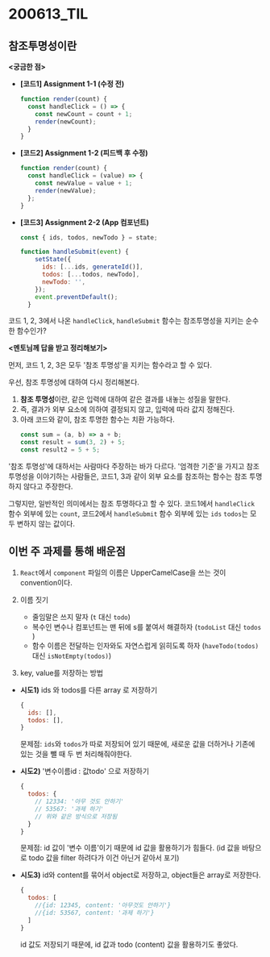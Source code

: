 200613_TIL
===

참조투명성이란
---
**<궁금한 점>**

* **[코드1] Assignment 1-1 (수정 전)**
    ```javascript
    function render(count) {
      const handleClick = () => {
        const newCount = count + 1;
        render(newCount);   
      }  
    }
    ```
* **[코드2] Assignment 1-2 (피드백 후 수정)**
    ```javascript
    function render(count) {
      const handleClick = (value) => {
        const newValue = value + 1;
        render(newValue);
      }; 
    }
    ```

* **[코드3] Assignment 2-2 (App 컴포넌트)**
    ```javascript
    const { ids, todos, newTodo } = state;

    function handleSubmit(event) {
        setState({
          ids: [...ids, generateId()],
          todos: [...todos, newTodo],
          newTodo: '',
        });
        event.preventDefault();
      }
    ```

코드 1, 2, 3에서 나온 ```handleClick```, ```handleSubmit``` 함수는 참조투명성을 지키는 순수한 함수인가?

**<멘토님께 답을 받고 정리해보기>**

먼저, 코드 1, 2, 3은 모두 '참조 투명성'을 지키는 함수라고 할 수 있다.

우선, 참조 투명성에 대하여 다시 정리해본다.

1. **참조 투명성**이란, 같은 입력에 대하여 같은 결과를 내놓는 성질을 말한다. 
2. 즉, 결과가 외부 요소에 의하여 결정되지 않고, 입력에 따라 값지 정해진다. 
3. 아래 코드와 같이, 참조 투명한 함수는 치환 가능하다.
    ```javascript
    const sum = (a, b) => a + b;
    const result = sum(3, 2) + 5;
    const result2 = 5 + 5;
    ```

'참조 투명성'에 대하서는 사람마다 주장하는 바가 다르다. '엄격한 기준'을 가지고 참조 투명성을 이야기하는 사람들은, 코드1, 3과 같이 외부 요소를 참조하는 함수는 참조 투명하지 않다고 주장한다. 

그렇지만, 일반적인 의미에서는 참조 투명하다고 할 수 있다.
코드1에서 ```handleClick``` 함수 외부에 있는  ```count```, 코드2에서 ```handleSubmit``` 함수 외부에 있는 ```ids``` ```todos```는 모두 변하지 않는 값이다.





이번 주 과제를 통해 배운점
---

1. ```React```에서 ```component``` 파일의 이름은 UpperCamelCase을 쓰는 것이 convention이다.
2. 이름 짓기

    * 줄임말은 쓰지 말자 (```t``` 대신 ```todo```)
    * 복수인 변수나 컴포넌트는 맨 뒤에 s를 붙여서 해결하자 (```todoList``` 대신 ```todos``` )
    * 함수 이름은 전달하는 인자와도 자연스럽게 읽히도록 하자 (```haveTodo(todos)``` 대신 ```isNotEmpty(todos)```)
3. key, value를 저장하는 방법
  * **시도1)** ids 와 todos를 다른 array 로 저장하기
    ```javascript
    {
      ids: [],
      todos: [],
    }
    ```
    문제점: ```ids```와 ```todos```가 따로 저장되어 있기 때문에, 새로운 값을 더하거나 기존에 있는 것을 뺄 때 두 번 처리해줘야한다.

* **시도2)** '변수이름id : 값todo' 으로 저장하기
  ```javascript
  {
    todos: {
      // 12334: '아무 것도 안하기'
      // 53567: '과제 하기'
      // 위와 같은 방식으로 저장됨
    }
  }
  ```
  문제점: id 값이 '변수 이름'이기 때문에 id 값을 활용하기가 힘들다. (id 값을 바탕으로 todo 값을 filter 하려다가 이건 아닌거 같아서 포기)

* **시도3)** id와 content를 묶어서 object로 저장하고, object들은 array로 저장한다.
  ```javascript
  {
    todos: [
      //{id: 12345, content: '아무것도 안하기'}
      //{id: 53567, content: '과제 하기'}
    ]
  }
  ```

  id 값도 저장되기 때문에, id 값과 todo (content) 값을 활용하기도 좋았다.